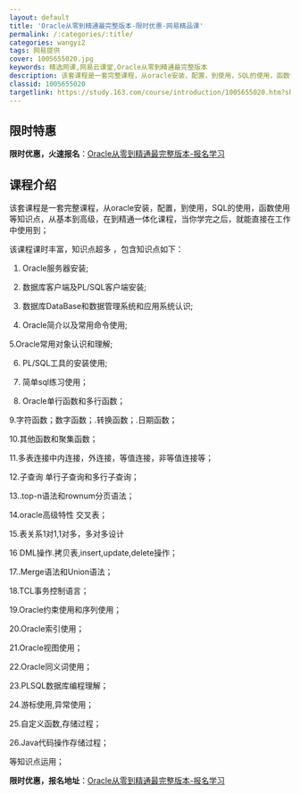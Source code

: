 ```yaml
---
layout: default
title: 'Oracle从零到精通最完整版本-限时优惠-网易精品课'
permalink: /:categories/:title/
categories: wangyi2
tags: 网易提供
cover: 1005655020.jpg
keywords: 精选网课,网易云课堂,Oracle从零到精通最完整版本
description: 该套课程是一套完整课程，从oracle安装，配置，到使用，SQL的使用，函数使用等知识点，从基本到高级，在到精通一体化课
classid: 1005655020
targetlink: https://study.163.com/course/introduction/1005655020.htm?share=1&shareId=1025206652&utm_campaign=share&utm_medium=iphoneShare&utm_source=&utm_u=1025206652
---
```


## 限时特惠

**限时优惠，火速报名**：[Oracle从零到精通最完整版本-报名学习](https://study.163.com/course/introduction/1005655020.htm?share=1&shareId=1025206652&utm_campaign=share&utm_medium=iphoneShare&utm_source=&utm_u=1025206652)

## 课程介绍

该套课程是一套完整课程，从oracle安装，配置，到使用，SQL的使用，函数使用等知识点，从基本到高级，在到精通一体化课程，当你学完之后，就能直接在工作中使用到；

该课程课时丰富，知识点超多 ，包含知识点如下：

1. Oracle服务器安装;

2. 数据库客户端及PL/SQL客户端安装;

3. 数据库DataBase和数据管理系统和应用系统认识;

4. Oracle简介以及常用命令使用;

5.Oracle常用对象认识和理解;

6. PL/SQL工具的安装使用;

7.  简单sql练习使用；

8. Oracle单行函数和多行函数；

9.字符函数；数字函数；.转换函数；.日期函数；

10.其他函数和聚集函数；

11.多表连接中内连接，外连接，等值连接，非等值连接等；

12.子查询 单行子查询和多行子查询；

13..top-n语法和rownum分页语法；

14.oracle高级特性 交叉表；

15.表关系1对1,1对多，多对多设计

16 DML操作.拷贝表,insert,update,delete操作；

17..Merge语法和Union语法；

18.TCL事务控制语言；

19.Oracle约束使用和序列使用；

20.Oracle索引使用；

21.Oracle视图使用；

22.Oracle同义词使用；

23.PLSQL数据库编程理解；

24.游标使用,异常使用；

25.自定义函数,存储过程；

26.Java代码操作存储过程；

等知识点运用；

**限时优惠，报名地址**：[Oracle从零到精通最完整版本-报名学习](https://study.163.com/course/introduction/1005655020.htm?share=1&shareId=1025206652&utm_campaign=share&utm_medium=iphoneShare&utm_source=&utm_u=1025206652)

